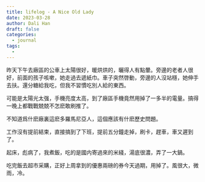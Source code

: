 ```yaml
---
title: lifelog - A Nice Old Lady
date: 2023-03-28
author: Dali Han
draft: false
categories:
  - journal
tags:
  - 
---
```


昨天下午去廠區的公車上太陽很好，暖烘烘的，曬得人有點暈。旁邊的老者人很好，前面的孩子咳嗽，她走過去遞紙巾。車子突然啓動，旁邊的人沒站穩，她伸手去扶。還分糖給我吃，但我不習慣吃別人給的東西。

可能是太陽光太强，手機亮度太高，到了廠區手機竟然用掉了一多半的電量。搞得一晚上都戰戰兢兢不怎麽敢刷推了。

不知道爲什麽廠裏這麽多羅馬尼亞人，這個應該有什麽歷史問題。

工作沒有提前結束，直接搞到了下班，提前五分鐘走掉，刷卡，趕車，車又遲到了。

起床，彪病了，我煮飯，吃的是國内寄過來的米綫，湯底很濃，弄了一大鍋。

吃完飯去超市采購，正好上周拿到的優惠兩磅的券今天過期，用掉了。風很大，微雨，冷。